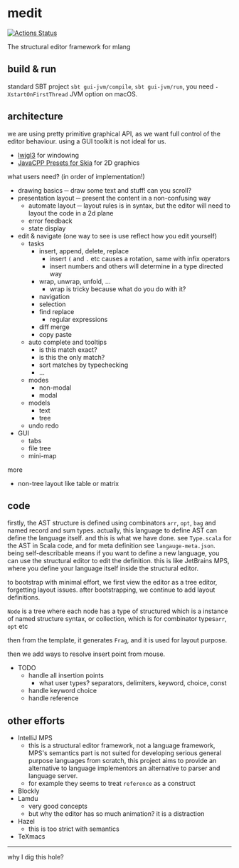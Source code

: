 # medit

[![Actions Status](https://github.com/molikto/medit/workflows/main/badge.svg)](https://github.com/molikto/medit/actions)

 The structural editor framework for mlang
 
## build & run

standard SBT project `sbt gui-jvm/compile`, `sbt gui-jvm/run`, you need `-XstartOnFirstThread` JVM option on macOS.

## architecture
 
 we are using pretty primitive graphical API, as we want full control of the editor behaviour.
 using a GUI toolkit is not ideal for us.
 
* [lwjgl3](https://github.com/LWJGL/lwjgl3) for windowing
* [JavaCPP Presets for Skia](https://github.com/bytedeco/javacpp-presets/tree/master/skia) for 2D graphics
 
what users need? (in order of implementation!)

* drawing basics ─ draw some text and stuff! can you scroll?
* presentation layout ─ present the content in a non-confusing way
    * automate layout ─ layout rules is in syntax, but the editor will need to layout the code in a 2d plane
    * error feedback
    * state display
* edit & navigate (one way to see is use reflect how you edit yourself)
    * tasks
        * insert, append, delete, replace
            * insert `(` and `.` etc causes a rotation, same with infix operators
            * insert numbers and others will determine in a type directed way
        * wrap, unwrap, unfold, ...
            * wrap is tricky because what do you do with it?
        * navigation
        * selection
        * find replace
            * regular expressions
        * diff merge
        * copy paste
    * auto complete and tooltips
        * is this match exact?
        * is this the only match?
        * sort matches by typechecking
        * ...
    * modes
        * non-modal
        * modal
    * models
        * text
        * tree
    * undo redo
* GUI
    * tabs
    * file tree
    * mini-map
   
more

* non-tree layout like table or matrix
 
## code

firstly, the AST structure is defined using combinators `arr`, `opt`, `bag` and named record and sum types. actually, this language to define AST can define the language itself. and this is what we have done. see `Type.scala` for the AST in Scala code, and for meta definition see `langauge-meta.json`. being self-describable means if you want to define a new language, you can use the structural editor to edit the definition. this is like JetBrains MPS, where you define your language itself inside the structural editor.

to bootstrap with minimal effort, we first view the editor as a tree editor, forgetting layout issues. after bootstrapping, we continue to add layout definitions.

`Node` is a tree where each node has a type of structured which is a instance of named structure syntax, or collection, which is for combinator types`arr`, `opt` etc

then from the template, it generates `Frag`, and it is used for layout purpose.

then we add ways to resolve insert point from mouse.

* TODO
   * handle all insertion points
      * what user types? separators, delimiters, keyword, choice, const
   * handle keyword choice
   * handle reference

## other efforts
 
* IntelliJ MPS
    * this is a structural editor framework, not a language framework, MPS's semantics part is not suited for developing serious general purpose languages from scratch, this project aims to provide an alternative to language implementors an alternative to parser and language server.
    * for example they seems to treat `reference` as a construct
* Blockly
* Lamdu
    * very good concepts
    * but why the editor has so much animation? it is a distraction
* Hazel
    * this is too strict with semantics
* TeXmacs



---------


why I dig this hole?


 
